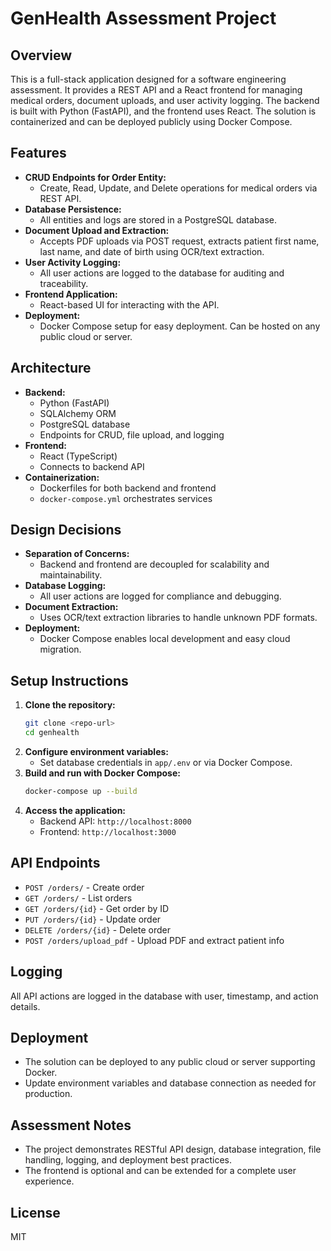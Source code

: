 # GenHealth Assessment Project

## Overview
This is a full-stack application designed for a software engineering assessment. It provides a REST API and a React frontend for managing medical orders, document uploads, and user activity logging. The backend is built with Python (FastAPI), and the frontend uses React. The solution is containerized and can be deployed publicly using Docker Compose.

## Features
- **CRUD Endpoints for Order Entity:**
  - Create, Read, Update, and Delete operations for medical orders via REST API.
- **Database Persistence:**
  - All entities and logs are stored in a PostgreSQL database.
- **Document Upload and Extraction:**
  - Accepts PDF uploads via POST request, extracts patient first name, last name, and date of birth using OCR/text extraction.
- **User Activity Logging:**
  - All user actions are logged to the database for auditing and traceability.
- **Frontend Application:**
  - React-based UI for interacting with the API.
- **Deployment:**
  - Docker Compose setup for easy deployment. Can be hosted on any public cloud or server.

## Architecture
- **Backend:**
  - Python (FastAPI)
  - SQLAlchemy ORM
  - PostgreSQL database
  - Endpoints for CRUD, file upload, and logging
- **Frontend:**
  - React (TypeScript)
  - Connects to backend API
- **Containerization:**
  - Dockerfiles for both backend and frontend
  - `docker-compose.yml` orchestrates services

## Design Decisions
- **Separation of Concerns:**
  - Backend and frontend are decoupled for scalability and maintainability.
- **Database Logging:**
  - All user actions are logged for compliance and debugging.
- **Document Extraction:**
  - Uses OCR/text extraction libraries to handle unknown PDF formats.
- **Deployment:**
  - Docker Compose enables local development and easy cloud migration.

## Setup Instructions
1. **Clone the repository:**
   ```sh
   git clone <repo-url>
   cd genhealth
   ```
2. **Configure environment variables:**
   - Set database credentials in `app/.env` or via Docker Compose.
3. **Build and run with Docker Compose:**
   ```sh
   docker-compose up --build
   ```
4. **Access the application:**
   - Backend API: `http://localhost:8000`
   - Frontend: `http://localhost:3000`

## API Endpoints
- `POST /orders/` - Create order
- `GET /orders/` - List orders
- `GET /orders/{id}` - Get order by ID
- `PUT /orders/{id}` - Update order
- `DELETE /orders/{id}` - Delete order
- `POST /orders/upload_pdf` - Upload PDF and extract patient info

## Logging
All API actions are logged in the database with user, timestamp, and action details.

## Deployment
- The solution can be deployed to any public cloud or server supporting Docker.
- Update environment variables and database connection as needed for production.

## Assessment Notes
- The project demonstrates RESTful API design, database integration, file handling, logging, and deployment best practices.
- The frontend is optional and can be extended for a complete user experience.

## License
MIT

